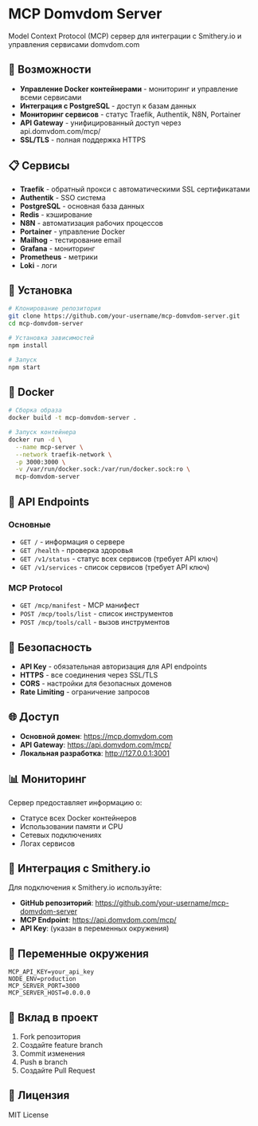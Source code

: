 # MCP Domvdom Server

Model Context Protocol (MCP) сервер для интеграции с Smithery.io и управления сервисами domvdom.com

## 🚀 Возможности

- **Управление Docker контейнерами** - мониторинг и управление всеми сервисами
- **Интеграция с PostgreSQL** - доступ к базам данных
- **Мониторинг сервисов** - статус Traefik, Authentik, N8N, Portainer
- **API Gateway** - унифицированный доступ через api.domvdom.com/mcp/
- **SSL/TLS** - полная поддержка HTTPS

## 📋 Сервисы

- **Traefik** - обратный прокси с автоматическими SSL сертификатами
- **Authentik** - SSO система
- **PostgreSQL** - основная база данных
- **Redis** - кэширование
- **N8N** - автоматизация рабочих процессов
- **Portainer** - управление Docker
- **Mailhog** - тестирование email
- **Grafana** - мониторинг
- **Prometheus** - метрики
- **Loki** - логи

## 🔧 Установка

```bash
# Клонирование репозитория
git clone https://github.com/your-username/mcp-domvdom-server.git
cd mcp-domvdom-server

# Установка зависимостей
npm install

# Запуск
npm start
```

## 🐳 Docker

```bash
# Сборка образа
docker build -t mcp-domvdom-server .

# Запуск контейнера
docker run -d \
  --name mcp-server \
  --network traefik-network \
  -p 3000:3000 \
  -v /var/run/docker.sock:/var/run/docker.sock:ro \
  mcp-domvdom-server
```

## 🔌 API Endpoints

### Основные
- `GET /` - информация о сервере
- `GET /health` - проверка здоровья
- `GET /v1/status` - статус всех сервисов (требует API ключ)
- `GET /v1/services` - список сервисов (требует API ключ)

### MCP Protocol
- `GET /mcp/manifest` - MCP манифест
- `POST /mcp/tools/list` - список инструментов
- `POST /mcp/tools/call` - вызов инструментов

## 🔐 Безопасность

- **API Key** - обязательная авторизация для API endpoints
- **HTTPS** - все соединения через SSL/TLS
- **CORS** - настройки для безопасных доменов
- **Rate Limiting** - ограничение запросов

## 🌐 Доступ

- **Основной домен**: https://mcp.domvdom.com
- **API Gateway**: https://api.domvdom.com/mcp/
- **Локальная разработка**: http://127.0.0.1:3001

## 📊 Мониторинг

Сервер предоставляет информацию о:
- Статусе всех Docker контейнеров
- Использовании памяти и CPU
- Сетевых подключениях
- Логах сервисов

## 🔗 Интеграция с Smithery.io

Для подключения к Smithery.io используйте:
- **GitHub репозиторий**: https://github.com/your-username/mcp-domvdom-server
- **MCP Endpoint**: https://api.domvdom.com/mcp/
- **API Key**: (указан в переменных окружения)

## 📝 Переменные окружения

```env
MCP_API_KEY=your_api_key
NODE_ENV=production
MCP_SERVER_PORT=3000
MCP_SERVER_HOST=0.0.0.0
```

## 🤝 Вклад в проект

1. Fork репозитория
2. Создайте feature branch
3. Commit изменения
4. Push в branch
5. Создайте Pull Request

## 📄 Лицензия

MIT License 